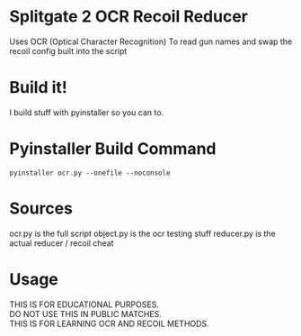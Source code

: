 # Splitgate 2 OCR Recoil Reducer
Uses OCR (Optical Character Recognition) To read gun names and swap the recoil config built into the script

# Build it!
I build stuff with pyinstaller so you can to.

# Pyinstaller Build Command
```
pyinstaller ocr.py --onefile --noconsole
```
# Sources
ocr.py is the full script 
object.py is the ocr testing stuff
reducer.py is the actual reducer / recoil cheat

# Usage
THIS IS FOR EDUCATIONAL PURPOSES. <br />
DO NOT USE THIS IN PUBLIC MATCHES. <br />
THIS IS FOR LEARNING OCR AND RECOIL METHODS. <br />
